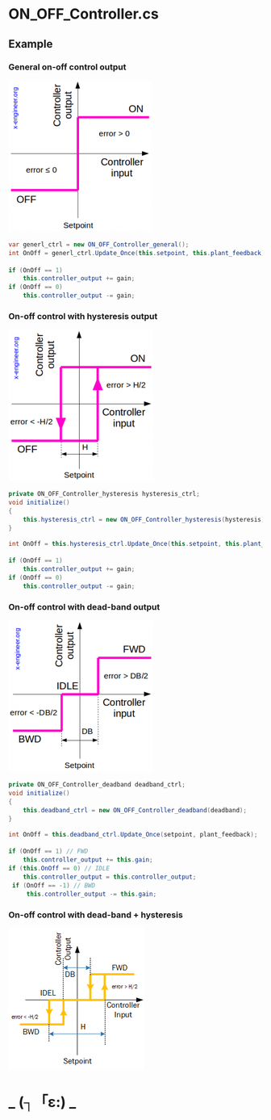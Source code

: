 

# ON_OFF_Controller.cs



## Example

### General on-off control output

![On-off control output](pic/readme/On-off-control-output-283x300.png)

```c#
var generl_ctrl = new ON_OFF_Controller_general();
int OnOff = generl_ctrl.Update_Once(this.setpoint, this.plant_feedback);

if (OnOff == 1)
    this.controller_output += gain;
if (OnOff == 0)
    this.controller_output -= gain;
```

### On-off control with hysteresis output

![On-off control with hysteresis output](pic/readme/On-off-control-with-hysteresis-output-287x300.png)

```c#
private ON_OFF_Controller_hysteresis hysteresis_ctrl;
void initialize()
{
    this.hysteresis_ctrl = new ON_OFF_Controller_hysteresis(hysteresis); 
}
```

```c#
int OnOff = this.hysteresis_ctrl.Update_Once(this.setpoint, this.plant_feedback);

if (OnOff == 1)
    this.controller_output += gain;
if (OnOff == 0)
    this.controller_output -= gain;
```

### On-off control with dead-band output

![On-off control with deadband output](pic/readme/On-off-control-with-deadband-output-287x300.png)

```c#
private ON_OFF_Controller_deadband deadband_ctrl;
void initialize()
{
    this.deadband_ctrl = new ON_OFF_Controller_deadband(deadband);
}
```

```c#
int OnOff = this.deadband_ctrl.Update_Once(setpoint, plant_feedback);

if (OnOff == 1) // FWD
	this.controller_output += this.gain;
if (this.OnOff == 0) // IDLE
    this.controller_output = this.controller_output; 
 if (OnOff == -1) // BWD  
     this.controller_output -= this.gain;
```

### On-off control with dead-band + hysteresis

![image-20201228155322031](pic/readme/image-20201228155322031.png)



# _ (┐「ε:) _

